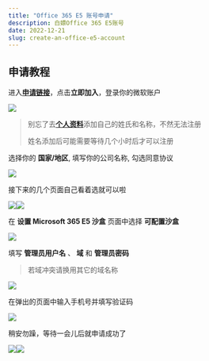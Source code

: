 ```yaml
---
title: "Office 365 E5 账号申请"
description: 白嫖Office 365 E5账号
date: 2022-12-21
slug: create-an-office-e5-account
---
```


## 申请教程

进入[**申请链接**](https://developer.microsoft.com/zh-cn/microsoft-365/dev-program)，点击**立即加入**，登录你的微软账户

![](login.png)

> 别忘了去[**个人资料**](https://account.microsoft.com/profile/)添加自己的姓氏和名称，不然无法注册
>
> 姓名添加后可能需要等待几个小时后才可以注册

选择你的 **国家/地区**, 填写你的公司名称, 勾选同意协议

![](page-1.png)

接下来的几个页面自己看着选就可以啦

![](page-1-1.png)![](page-1-2.png)

在 **设置 Microsoft 365 E5 沙盒** 页面中选择 **可配置沙盒**

![](page-2.png)

填写 **管理员用户名** 、 **域** 和 **管理员密码**

> 若域冲突请换用其它的域名称

![](page-3.png)

在弹出的页面中输入手机号并填写验证码

![](page-4.png)

稍安勿躁，等待一会儿后就申请成功了

![](wait.png)![](done.png)

